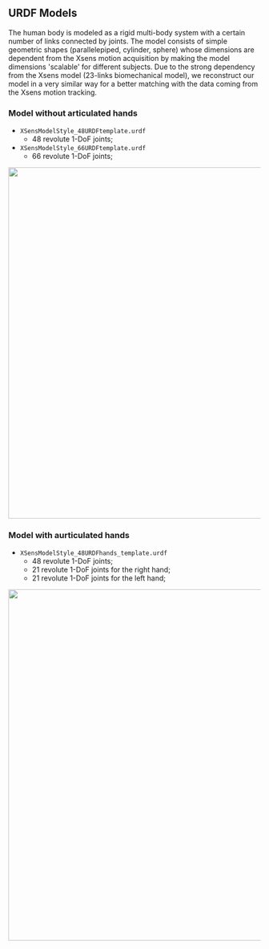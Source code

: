 ## URDF Models

The human body is modeled as a rigid multi-body system with a certain
 number of links connected by joints.  The model consists of simple geometric
 shapes (parallelepiped, cylinder, sphere) whose dimensions are dependent 
from the Xsens motion acquisition by making the model dimensions 'scalable'
 for different subjects.  Due to the strong dependency from the Xsens model
 (23-links biomechanical model), we reconstruct our model in a very similar
 way for a better matching with the data coming from the Xsens motion tracking. 

### Model without articulated hands

- `XSensModelStyle_48URDFtemplate.urdf`
  -   48 revolute 1-DoF joints;
- `XSensModelStyle_66URDFtemplate.urdf`
  -   66 revolute 1-DoF joints;

 <img src="https://user-images.githubusercontent.com/10923418/70060897-a0566f00-15e3-11ea-8abb-6d0d0dd38553.png" width="650" height="700">

### Model with aurticulated hands

- `XSensModelStyle_48URDFhands_template.urdf`
  -   48 revolute 1-DoF joints;
  -   21 revolute 1-DoF joints for the right hand;
  -   21 revolute 1-DoF joints for the left hand;

 <img src="https://user-images.githubusercontent.com/10923418/70060904-a2203280-15e3-11ea-92a8-f56b02ccdbc4.png" width="650" height="700">
